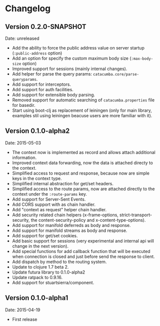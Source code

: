 # Changelog #

## Version 0.2.0-SNAPSHOT ##

Date: unreleased

- Add the ability to force the public address value on server startup (`:public-address` option)
- Add an option for specify the custom maximum body size (`:max-body-size` option)
- Improved support for sessions (mainly internal changes).
- Add helper for parse the query params: `catacumba.core/parse-queryparams`.
- Add support for interceptors.
- Add support for auth facilities.
- Add support for extensible body parsing.
- Removed support for automatic searching of `catacumba.properties` file for basedir.
- Start using boot-clj as replacement of leiningen (only for main library, examples
  stil using leiningen beacuse users are more familiar with it).


## Version 0.1.0-alpha2 ##

Date: 2015-05-03

- The context now is implemented as record and allows attach additional information.
- Improved context data forwarding, now the data is attached directy to the context.
- Simplified access to request and response, because now are simple keys in the context type.
- Simplified internal abstraction for get/set headers.
- Simplified access to the route params, now are attached directly to the context under
  the `:route-params` key.
- Add support for Server-Sent Events.
- Add CORS support with as chain handler.
- Add "context as request" helper chain handler.
- Add security related chain helpers (x-frame-options, strict-transport-security,
  the content-security-policy and x-content-type-options).
- Add support for manifold deferreds as body and response.
- Add support for manifold streams as body and response.
- Add support for get/set cookies.
- Add basic support for sessions (very experimental and internal api will change
  in the next version).
- Add special functions for add callback function that will be executed when
  connection is closed and just before send the response to client.
- Add dispatch by method to the routing system.
- Update to clojure 1.7 beta 2.
- Update futura library to 0.1.0-alpha2
- Update ratpack to 0.9.16.
- Add support for stuartsierra/component.


## Version 0.1.0-alpha1 ##

Date: 2015-04-19

- First release
